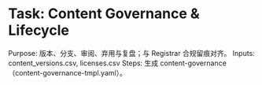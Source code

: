# Task: Content Governance & Lifecycle

Purpose: 版本、分支、审阅、弃用与复盘；与 Registrar 合规留痕对齐。
Inputs: content_versions.csv, licenses.csv
Steps: 生成 content-governance（content-governance-tmpl.yaml）。
